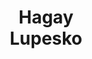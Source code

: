 ---
layout: page
title: <b>Hagay</b> <br> Lupesko 
description: Cerebras
img: assets/img/hagay.jpeg
redirect: https://www.linkedin.com/in/hagaylupesko/
importance: 3
category: speaker
---